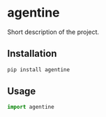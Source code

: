 # agentine

Short description of the project.

## Installation

```bash
pip install agentine
```

## Usage

```python
import agentine
```
